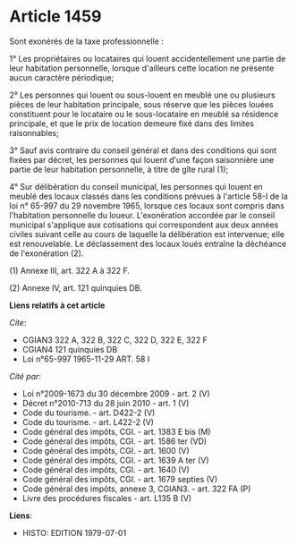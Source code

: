 # Article 1459

Sont exonérés de la taxe professionnelle :

1° Les propriétaires ou locataires qui louent accidentellement une partie de leur habitation personnelle, lorsque d'ailleurs
cette location ne présente aucun caractère périodique;

2° Les personnes qui louent ou sous-louent en meublé une ou plusieurs pièces de leur habitation principale, sous réserve que
les pièces louées constituent pour le locataire ou le sous-locataire en meublé sa résidence principale, et que le prix de
location demeure fixé dans des limites raisonnables;

3° Sauf avis contraire du conseil général et dans des conditions qui sont fixées par décret, les personnes qui louent d'une
façon saisonnière une partie de leur habitation personnelle, à titre de gîte rural (1);

4° Sur délibération du conseil municipal, les personnes qui louent en meublé des locaux classés dans les conditions prévues à
l'article 58-I de la loi n° 65-997 du 29 novembre 1965, lorsque ces locaux sont compris dans l'habitation personnelle du
loueur. L'exonération accordée par le conseil municipal s'applique aux cotisations qui correspondent aux deux années civiles
suivant celle au cours de laquelle la délibération est intervenue; elle est renouvelable. Le déclassement des locaux loués
entraîne la déchéance de l'exonération (2).

(1) Annexe III, art. 322 A à 322 F.

(2) Annexe IV, art. 121 quinquies DB.

**Liens relatifs à cet article**

_Cite_:

  - CGIAN3 322 A, 322 B, 322 C, 322 D, 322 E, 322 F
  - CGIAN4 121 quinquies DB
  - Loi n°65-997 1965-11-29 ART. 58 I

_Cité par_:

  - Loi n°2009-1673 du 30 décembre 2009 - art. 2 (V)
  - Décret n°2010-713 du 28 juin 2010 - art. 1 (V)
  - Code du tourisme. - art. D422-2 (V)
  - Code du tourisme. - art. L422-2 (V)
  - Code général des impôts, CGI. - art. 1383 E bis (M)
  - Code général des impôts, CGI. - art. 1586 ter (VD)
  - Code général des impôts, CGI. - art. 1600 (V)
  - Code général des impôts, CGI. - art. 1639 A ter (V)
  - Code général des impôts, CGI. - art. 1640 (V)
  - Code général des impôts, CGI. - art. 1679 septies (V)
  - Code général des impôts, annexe 3, CGIAN3. - art. 322 FA (P)
  - Livre des procédures fiscales - art. L135 B (V)

**Liens**:

  - HISTO: EDITION 1979-07-01
